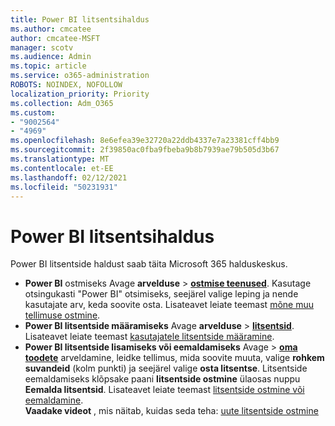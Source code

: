 ```yaml
---
title: Power BI litsentsihaldus
ms.author: cmcatee
author: cmcatee-MSFT
manager: scotv
ms.audience: Admin
ms.topic: article
ms.service: o365-administration
ROBOTS: NOINDEX, NOFOLLOW
localization_priority: Priority
ms.collection: Adm_O365
ms.custom:
- "9002564"
- "4969"
ms.openlocfilehash: 8e6efea39e32720a22ddb4337e7a23381cff4bb9
ms.sourcegitcommit: 2f39850ac0fba9fbeba9b8b7939ae79b505d3b67
ms.translationtype: MT
ms.contentlocale: et-EE
ms.lasthandoff: 02/12/2021
ms.locfileid: "50231931"
---
```

# <a name="power-bi-license-management"></a>Power BI litsentsihaldus

Power BI litsentside haldust saab täita Microsoft 365 halduskeskus.

- **Power BI** ostmiseks Avage **arvelduse** \> **[ostmise teenused](https://go.microsoft.com/fwlink/p/?linkid=868433)**. Kasutage otsingukasti "Power BI" otsimiseks, seejärel valige leping ja nende kasutajate arv, keda soovite osta. Lisateavet leiate teemast [mõne muu tellimuse ostmine](https://docs.microsoft.com/microsoft-365/commerce/try-or-buy-microsoft-365#buy-a-different-subscription).
- **Power BI litsentside määramiseks** Avage **arvelduse**  >  **[litsentsid](https://go.microsoft.com/fwlink/p/?linkid=842264)**. Lisateavet leiate teemast [kasutajatele litsentside määramine](https://docs.microsoft.com/microsoft-365/admin/manage/assign-licenses-to-users).
- **Power BI litsentside lisamiseks või eemaldamiseks** Avage   >  **[oma toodete](https://go.microsoft.com/fwlink/p/?linkid=842054)** arveldamine, leidke tellimus, mida soovite muuta, valige **rohkem suvandeid** (kolm punkti) ja seejärel valige **osta litsentse**. Litsentside eemaldamiseks klõpsake paani **litsentside ostmine** ülaosas nuppu **Eemalda litsentsid**. Lisateavet leiate teemast [litsentside ostmine või eemaldamine](https://docs.microsoft.com/microsoft-365/commerce/licenses/buy-licenses). \
**Vaadake videot** , mis näitab, kuidas seda teha: [uute litsentside ostmine](https://go.microsoft.com/fwlink/p/?linkid=2154857)